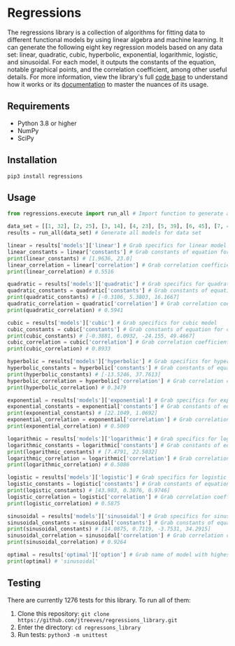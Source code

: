 # Regressions

The regressions library is a collection of algorithms for fitting data to different functional models by using linear algebra and machine learning. It can generate the following eight key regression models based on any data set: linear, quadratic, cubic, hyperbolic, exponential, logarithmic, logistic, and sinusoidal. For each model, it outputs the constants of the equation, notable graphical points, and the correlation coefficient, among other useful details. For more information, view the library's full [code base](https://github.com/jtreeves/regressions_library) to understand how it works or its [documentation](https://regressions.readthedocs.io/en/latest/) to master the nuances of its usage.

## Requirements

- Python 3.8 or higher
- NumPy
- SciPy

## Installation

```
pip3 install regressions
```

## Usage

```python
from regressions.execute import run_all # Import function to generate all models

data_set = [[1, 32], [2, 25], [3, 14], [4, 23], [5, 39], [6, 45], [7, 42], [8, 49], [9, 36], [10, 33]] # Create data set to test
results = run_all(data_set) # Generate all models for data set

linear = results['models']['linear'] # Grab specifics for linear model
linear_constants = linear['constants'] # Grab constants of equation for linear model
print(linear_constants) # [1.9636, 23.0]
linear_correlation = linear['correlation'] # Grab correlation coefficient for linear model
print(linear_correlation) # 0.5516

quadratic = results['models']['quadratic'] # Grab specifics for quadratic model
quadratic_constants = quadratic['constants'] # Grab constants of equation for quadratic model
print(quadratic_constants) # [-0.3106, 5.3803, 16.1667]
quadratic_correlation = quadratic['correlation'] # Grab correlation coefficient for quadratic model
print(quadratic_correlation) # 0.5941

cubic = results['models']['cubic'] # Grab specifics for cubic model
cubic_constants = cubic['constants'] # Grab constants of equation for cubic model
print(cubic_constants) # [-0.3881, 6.0932, -24.155, 49.4667]
cubic_correlation = cubic['correlation'] # Grab correlation coefficient for cubic model
print(cubic_correlation) # 0.8933

hyperbolic = results['models']['hyperbolic'] # Grab specifics for hyperbolic model
hyperbolic_constants = hyperbolic['constants'] # Grab constants of equation for hyperbolic model
print(hyperbolic_constants) # [-13.5246, 37.7613]
hyperbolic_correlation = hyperbolic['correlation'] # Grab correlation coefficient for hyperbolic model
print(hyperbolic_correlation) # 0.3479

exponential = results['models']['exponential'] # Grab specifics for exponential model
exponential_constants = exponential['constants'] # Grab constants of equation for exponential model
print(exponential_constants) # [22.1049, 1.0692]
exponential_correlation = exponential['correlation'] # Grab correlation coefficient for exponential model
print(exponential_correlation) # 0.5069

logarithmic = results['models']['logarithmic'] # Grab specifics for logarithmic model
logarithmic_constants = logarithmic['constants'] # Grab constants of equation for logarithmic model
print(logarithmic_constants) # [7.4791, 22.5032]
logarithmic_correlation = logarithmic['correlation'] # Grab correlation coefficient for logarithmic model
print(logarithmic_correlation) # 0.5086

logistic = results['models']['logistic'] # Grab specifics for logistic model
logistic_constants = logistic['constants'] # Grab constants of equation for logistic model
print(logistic_constants) # [43.983, 0.3076, 0.9746]
logistic_correlation = logistic['correlation'] # Grab correlation coefficient for logistic model
print(logistic_correlation) # 0.5875

sinusoidal = results['models']['sinusoidal'] # Grab specifics for sinusoidal model
sinusoidal_constants = sinusoidal['constants'] # Grab constants of equation for sinusoidal model
print(sinusoidal_constants) # [14.0875, 0.7119, -3.7531, 34.2915]
sinusoidal_correlation = sinusoidal['correlation'] # Grab correlation coefficient for sinusoidal model
print(sinusoidal_correlation) # 0.9264

optimal = results['optimal']['option'] # Grab name of model with highest correlation coefficient
print(optimal) # 'sinusoidal'
```

## Testing

There are currently 1276 tests for this library. To run all of them:

1. Clone this repository: `git clone https://github.com/jtreeves/regressions_library.git`
2. Enter the directory: `cd regressons_library`
3. Run tests: `python3 -m unittest`